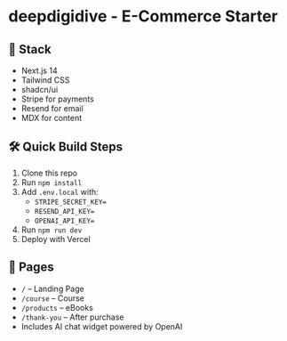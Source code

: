 #   deepdigidive - E-Commerce Starter

## 🧩 Stack
- Next.js 14
- Tailwind CSS
- shadcn/ui
- Stripe for payments
- Resend for email
- MDX for content

## 🛠 Quick Build Steps
1. Clone this repo
2. Run `npm install`
3. Add `.env.local` with:
   - `STRIPE_SECRET_KEY=`
   - `RESEND_API_KEY=`
   - `OPENAI_API_KEY=`
4. Run `npm run dev`
5. Deploy with Vercel

## 🧱 Pages
- `/` – Landing Page
- `/course` – Course
- `/products` – eBooks
- `/thank-you` – After purchase
- Includes AI chat widget powered by OpenAI
